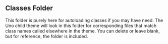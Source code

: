## Classes Folder
This folder is purely here for autoloading classes if you may have need. The Uno child theme will look in this folder for corresponding files that match class names called elsewhere in the theme. You can delete or leave blank, but for reference, the folder is included.